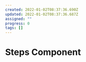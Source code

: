 ```yaml
---
created: 2022-01-02T08:37:36.690Z
updated: 2022-01-02T08:37:36.687Z
assigned: ""
progress: 0
tags: []
---
```


# Steps Component
